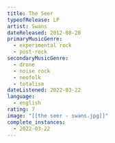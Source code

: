 ```yaml
---
title: The Seer
typeofRelease: LP
artist: Swans
dateReleased: 2012-08-28
primaryMusicGenre:
  - experimental rock
  - post-rock
secondaryMusicGenre:
  - drone
  - noise rock
  - neofolk
  - totalism
dateListened: 2022-03-22
language:
  - english
rating: 7
image: "[[the seer - swans.jpg]]"
complete_instances:
  - 2022-03-22
---
```


